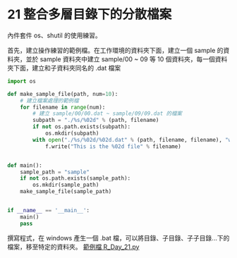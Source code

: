# 21 整合多層目錄下的分散檔案

內件套件 os、shutil 的使用練習。

首先，建立操作練習的範例檔。在工作環境的資料夾下面，建立一個 sample 的資料夾，並於 sample 資料夾中建立 sample/00 ~ 09 等 10 個資料夾，每一個資料夾下面，建立和子資料夾同名的 .dat 檔案

```python
import os

def make_sample_file(path, num=10):
    # 建立檔案處理的範例檔
    for filename in range(num):
        # 建立 sample/00/00.dat ~ sample/09/09.dat 的檔案
        subpath = "./%s/%02d" % (path, filename)
        if not os.path.exists(subpath):
            os.mkdir(subpath)
        with open("./%s/%02d/%02d.dat" % (path, filename, filename), "w", encoding="utf-8") as f:
            f.write("This is the %02d file" % filename)


def main():
    sample_path = "sample"
    if not os.path.exists(sample_path):
        os.mkdir(sample_path)
    make_sample_file(sample_path)


if __name__ == '__main__':
    main()
    pass
```

撰寫程式，在 windows 產生一個 .bat 檔，可以將目錄、子目錄、子子目錄...下的檔案，移至特定的資料夾。
[範例檔 R_Day_21.py](https://github.com/reic/groupLearning-Python-100-Days/blob/master/Day21-30/practice_code/R_Day_21.py)
